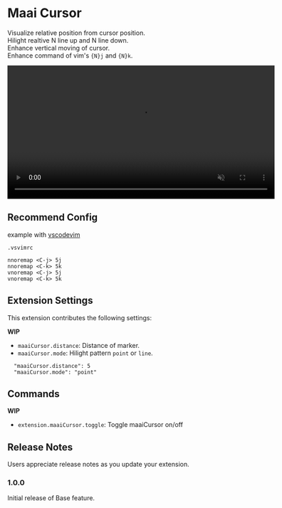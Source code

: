 # Maai Cursor

Visualize relative position from cursor position.  
Hilight realtive N line up and N line down.  
Enhance vertical moving of cursor.  
Enhance command of vim's `{N}j` and `{N}k`.

<div><video controls src="https://raw.githubusercontent.com/elzup/vscode-maai-cursor/main/images/maai-cursor-v2.mp4" muted="true" width="600"></video></div>

## Recommend Config

example with [vscodevim](https://marketplace.visualstudio.com/items?itemName=vscodevim.vim)

`.vsvimrc`

```
nnoremap <C-j> 5j
nnoremap <C-k> 5k
vnoremap <C-j> 5j
vnoremap <C-k> 5k
```

## Extension Settings

This extension contributes the following settings:

**WIP**

- `maaiCursor.distance`: Distance of marker.
- `maaiCursor.mode`: Hilight pattern `point` or `line`.

```
  "maaiCursor.distance": 5
  "maaiCursor.mode": "point"
```

<!-- ## Known Issues

Calling out known issues can help limit users opening duplicate issues against your extension. -->

## Commands

**WIP**

- `extension.maaiCursor.toggle`: Toggle maaiCursor on/off

## Release Notes

Users appreciate release notes as you update your extension.

### 1.0.0

Initial release of Base feature.
